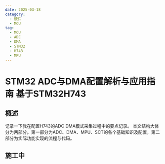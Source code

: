 ```yaml
---
date: 2025-03-18
category:
  - 硬件
  - MCU
tag:
  - MCU
  - ADC
  - DMA
  - STM32
  - H743
  - MPU
---
```

# STM32 ADC与DMA配置解析与应用指南 基于STM32H743

## 概述

记录一下我在配置H743的ADC DMA模式采集过程中的要点记录。
本文结构大体分为两部分。第一部分为ADC、DMA、MPU、SCT的各个基础知识及配置，第二部分为实际功能实现的流程与代码。

## 施工中
